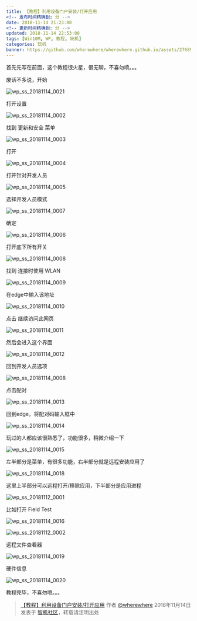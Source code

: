 ```yaml
---
title: 【教程】利用设备门户安装/打开应用
<!-- 发布时间精确到: 分 -->
date: 2018-11-14 21:23:00
<!-- 更新时间精确到: 分 -->
updated: 2018-11-14 22:53:00
tags: [Win10M, WP, 教程, 玩机]
categories: 玩机
banner: https://github.com/wherewhere/wherewhere.github.io/assets/27689196/8b116474-8f6e-4d67-a5e1-3fb0a10a6017
---
```

首先先写在前面，这个教程很火星，很无聊，不喜勿喷。。。

废话不多说，开始

![wp_ss_20181114_0021](https://github.com/wherewhere/wherewhere.github.io/assets/27689196/8b116474-8f6e-4d67-a5e1-3fb0a10a6017)

打开设置

![wp_ss_20181114_0002](https://github.com/wherewhere/wherewhere.github.io/assets/27689196/9c6c5170-2f1e-47f1-a1d2-d9fa91d27deb)

找到 更新和安全 菜单<!--more-->

![wp_ss_20181114_0003](https://github.com/wherewhere/wherewhere.github.io/assets/27689196/8bdc8b41-67ac-40e0-b57f-aee1d71350c9)

打开

![wp_ss_20181114_0004](https://github.com/wherewhere/wherewhere.github.io/assets/27689196/439918d5-49c9-45f8-aa24-6091c438e032)

打开针对开发人员

![wp_ss_20181114_0005](https://github.com/wherewhere/wherewhere.github.io/assets/27689196/1ee0a29d-6fc8-4d59-8d3e-7be270ba9d6d)

选择开发人员模式

![wp_ss_20181114_0007](https://github.com/wherewhere/wherewhere.github.io/assets/27689196/88737c50-d4b1-41cc-80ca-fd4031578e61)

确定

![wp_ss_20181114_0006](https://github.com/wherewhere/wherewhere.github.io/assets/27689196/488344df-eb30-4547-b408-958c4e8efa6d)

打开底下所有开关

![wp_ss_20181114_0008](https://github.com/wherewhere/wherewhere.github.io/assets/27689196/ffb2dcb7-ffe0-43a4-8ae8-fa1d5a1e5e28)

找到 连接时使用 WLAN

![wp_ss_20181114_0009](https://github.com/wherewhere/wherewhere.github.io/assets/27689196/6de1f4aa-e5a0-41e2-bf8c-47b5551397c6)

在edge中输入该地址

![wp_ss_20181114_0010](https://github.com/wherewhere/wherewhere.github.io/assets/27689196/243332ca-51a3-4e66-8003-723ab8be0da9)

点击 继续访问此网页

![wp_ss_20181114_0011](https://github.com/wherewhere/wherewhere.github.io/assets/27689196/8d1758a4-69ef-4d6d-aa7f-945598c130c2)

然后会进入这个界面

![wp_ss_20181114_0012](https://github.com/wherewhere/wherewhere.github.io/assets/27689196/6a6b478f-b0d3-4512-9c96-09ee40a8e7b5)

回到开发人员选项

![wp_ss_20181114_0008](https://github.com/wherewhere/wherewhere.github.io/assets/27689196/ffb2dcb7-ffe0-43a4-8ae8-fa1d5a1e5e28)

点击配对

![wp_ss_20181114_0013](https://github.com/wherewhere/wherewhere.github.io/assets/27689196/666776d2-8d2a-4ac7-a92c-e524fbddb1b8)

回到edge，将配对码输入框中

![wp_ss_20181114_0014](https://github.com/wherewhere/wherewhere.github.io/assets/27689196/5ca8affe-85c9-44e2-9070-10beec511afc)

玩过的人都应该很熟悉了，功能很多，稍微介绍一下

![wp_ss_20181114_0015](https://github.com/wherewhere/wherewhere.github.io/assets/27689196/2862d0ee-d742-4274-96b6-fe16440c9b46)

左半部分是菜单，有很多功能，右半部分就是远程安装应用了

![wp_ss_20181114_0018](https://github.com/wherewhere/wherewhere.github.io/assets/27689196/de92b0a9-23a4-4208-b1af-2d7e6af1823e)

这里上半部分可以远程打开/移除应用，下半部分是应用进程

![wp_ss_20181112_0001](https://github.com/wherewhere/wherewhere.github.io/assets/27689196/d7205cb2-589f-4d21-a232-c44ecf2c12b2)

比如打开 Field Test

![wp_ss_20181114_0016](https://github.com/wherewhere/wherewhere.github.io/assets/27689196/65be765c-5579-4f95-be7c-8c8cc401ede0)

![wp_ss_20181112_0002](https://github.com/wherewhere/wherewhere.github.io/assets/27689196/02241023-2227-4d87-8552-1511d6cfdbcc)

远程文件查看器

![wp_ss_20181114_0019](https://github.com/wherewhere/wherewhere.github.io/assets/27689196/e9b696c3-8b39-4ce5-8d1b-d416866ed6a4)

硬件信息

![wp_ss_20181114_0020](https://github.com/wherewhere/wherewhere.github.io/assets/27689196/d982c752-45de-4caf-986e-47605ba1e886)

教程完毕，不喜勿喷。。。

> [【教程】利用设备门户安装/打开应用](https://bbs.wfun.com/thread-1019162-1-1.html) 作者 [@wherewhere](https://bbs.wfun.com/u/2850357) 2018年11月14日 发表于 [智机社区](https://bbs.wfun.com "WFun")，转载请注明出处
